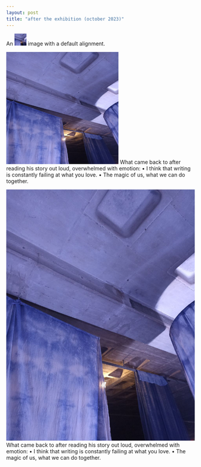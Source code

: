 ```yaml
---
layout: post
title: "after the exhibition (october 2023)"
---
```


<div>
  An <img src="/assets/blog_posts/posts/aftertheexhibition.jpeg.jpg" alt="link" width="32" height="32" /> image with
  a default alignment.
</div>

<div>
  <p><img src="/assets/blog_posts/posts/aftertheexhibition.jpeg.jpg" alt="link" width="300" height="300" /> What came back to after reading his story out loud, overwhelmed with emotion:
•	I think that writing is constantly failing at what you love.
•	The magic of us, what we can do together. </p>
</div>

<div>
  <img class=middle src="/assets/blog_posts/posts/aftertheexhibition.jpeg.jpg" alt="link" align:/> What came back to after reading his story out loud, overwhelmed with emotion:
•	I think that writing is constantly failing at what you love.
•	The magic of us, what we can do together.
</div>
